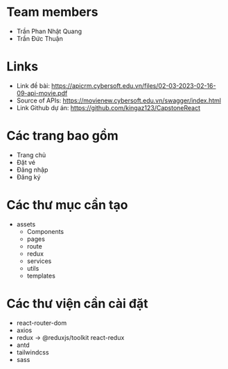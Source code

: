 # Team members
  - Trần Phan Nhật Quang
  - Trần Đức Thuận

# Links
- Link đề bài: https://apicrm.cybersoft.edu.vn/files/02-03-2023-02-16-09-api-movie.pdf
- Source of APIs: https://movienew.cybersoft.edu.vn/swagger/index.html
- Link Github dự án: https://github.com/kingaz123/CapstoneReact

# Các trang bao gồm
  - Trang chủ
  - Đặt vé
  - Đăng nhập
  - Đăng ký

# Các thư mục cần tạo
- assets
  - Components
  - pages
  - route
  - redux
  - services
  - utils
  - templates

# Các thư viện cần cài đặt
  - react-router-dom
  - axios
  - redux -> @reduxjs/toolkit react-redux
  - antd 
  - tailwindcss
  - sass


